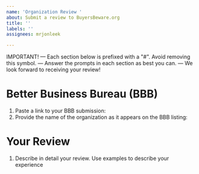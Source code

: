 ```yaml
---
name: 'Organization Review '
about: Submit a review to BuyersBeware.org
title: ''
labels: ''
assignees: mrjonleek

---
```


IMPORTANT!
— Each section below is prefixed with a "#". Avoid removing this symbol.
— Answer the prompts in each section as best you can.
— We look forward to receiving your review!

# Better Business Bureau (BBB)
1. Paste a link to your BBB submission: <paste-link-here>
2. Provide the name of the organization as it appears on the BBB listing: <paste-name-here>

# Your Review
1. Describe in detail your review. Use examples to describe your experience
